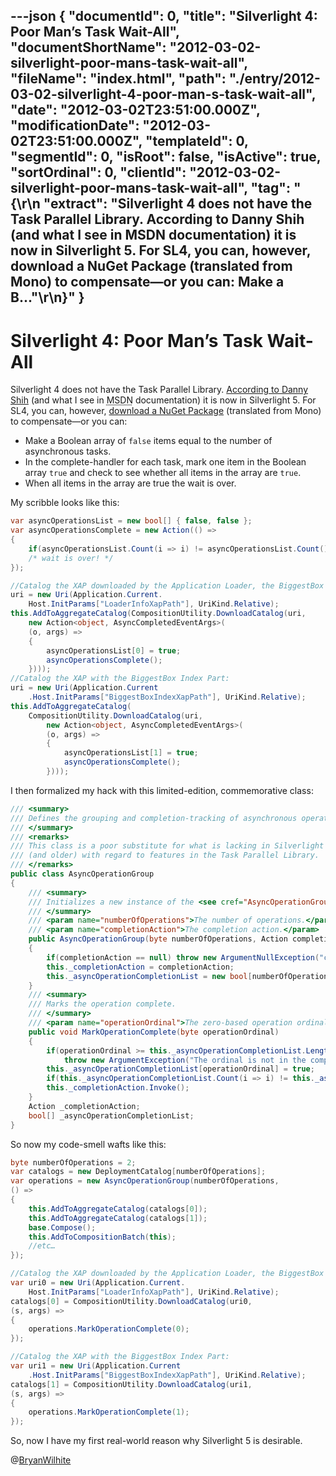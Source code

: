 ---json
{
  "documentId": 0,
  "title": "Silverlight 4: Poor Man’s Task Wait-All",
  "documentShortName": "2012-03-02-silverlight-poor-mans-task-wait-all",
  "fileName": "index.html",
  "path": "./entry/2012-03-02-silverlight-4-poor-man-s-task-wait-all",
  "date": "2012-03-02T23:51:00.000Z",
  "modificationDate": "2012-03-02T23:51:00.000Z",
  "templateId": 0,
  "segmentId": 0,
  "isRoot": false,
  "isActive": true,
  "sortOrdinal": 0,
  "clientId": "2012-03-02-silverlight-poor-mans-task-wait-all",
  "tag": "{\r\n  \"extract\": \"Silverlight 4 does not have the Task Parallel Library. According to Danny Shih (and what I see in MSDN documentation) it is now in Silverlight 5. For SL4, you can, however, download a NuGet Package (translated from Mono) to compensate—or you can: Make a B...\"\r\n}"
}
---

# Silverlight 4: Poor Man’s Task Wait-All

Silverlight 4 does not have the Task Parallel Library. [According to Danny Shih](http://blogs.msdn.com/b/pfxteam/archive/2011/09/01/10204554.aspx) (and what I see in <acronym title="Microsoft Developer Network">MSDN</acronym> documentation) it is now in Silverlight 5. For SL4, you can, however, [download a NuGet Package](http://nuget.org/packages/System.Threading.Tasks) (translated from Mono) to compensate—or you can:

* Make a Boolean array of `false` items equal to the number of asynchronous tasks.
* In the complete-handler for each task, mark one item in the Boolean array `true` and check to see whether all items in the array are `true`.
* When all items in the array are true the wait is over.

My scribble looks like this:

```c#
var asyncOperationsList = new bool[] { false, false };
var asyncOperationsComplete = new Action(() =>
{
    if(asyncOperationsList.Count(i => i) != asyncOperationsList.Count()) return;
    /* wait is over! */
});

//Catalog the XAP downloaded by the Application Loader, the BiggestBox Index:
uri = new Uri(Application.Current.
    Host.InitParams["LoaderInfoXapPath"], UriKind.Relative);
this.AddToAggregateCatalog(CompositionUtility.DownloadCatalog(uri,
    new Action<object, AsyncCompletedEventArgs>(
    (o, args) =>
    {
        asyncOperationsList[0] = true;
        asyncOperationsComplete();
    })));
//Catalog the XAP with the BiggestBox Index Part:
uri = new Uri(Application.Current
    .Host.InitParams["BiggestBoxIndexXapPath"], UriKind.Relative);
this.AddToAggregateCatalog(
    CompositionUtility.DownloadCatalog(uri,
        new Action<object, AsyncCompletedEventArgs>(
        (o, args) =>
        {
            asyncOperationsList[1] = true;
            asyncOperationsComplete();
        })));
```

I then formalized my hack with this limited-edition, commemorative class:

```c#
/// <summary>
/// Defines the grouping and completion-tracking of asynchronous operations.
/// </summary>
/// <remarks>
/// This class is a poor substitute for what is lacking in Silverlight 4
/// (and older) with regard to features in the Task Parallel Library.
/// </remarks>
public class AsyncOperationGroup
{
    /// <summary>
    /// Initializes a new instance of the <see cref="AsyncOperationGroup"/> class.
    /// </summary>
    /// <param name="numberOfOperations">The number of operations.</param>
    /// <param name="completionAction">The completion action.</param>
    public AsyncOperationGroup(byte numberOfOperations, Action completionAction)
    {
        if(completionAction == null) throw new ArgumentNullException("completionAction", "The completion action is null.");
        this._completionAction = completionAction;
        this._asyncOperationCompletionList = new bool[numberOfOperations];
    }
    /// <summary>
    /// Marks the operation complete.
    /// </summary>
    /// <param name="operationOrdinal">The zero-based operation ordinal.</param>
    public void MarkOperationComplete(byte operationOrdinal)
    {
        if(operationOrdinal >= this._asyncOperationCompletionList.Length)
            throw new ArgumentException("The ordinal is not in the completion list.", "operationOrdinal");
        this._asyncOperationCompletionList[operationOrdinal] = true;
        if(this._asyncOperationCompletionList.Count(i => i) != this._asyncOperationCompletionList.Count()) return;
        this._completionAction.Invoke();
    }
    Action _completionAction;
    bool[] _asyncOperationCompletionList;
}
```

So now my code-smell wafts like this:

```c#
byte numberOfOperations = 2;
var catalogs = new DeploymentCatalog[numberOfOperations];
var operations = new AsyncOperationGroup(numberOfOperations,
() =>
{
    this.AddToAggregateCatalog(catalogs[0]);
    this.AddToAggregateCatalog(catalogs[1]);
    base.Compose();
    this.AddToCompositionBatch(this);
    //etc…
});

//Catalog the XAP downloaded by the Application Loader, the BiggestBox Index:
var uri0 = new Uri(Application.Current.
    Host.InitParams["LoaderInfoXapPath"], UriKind.Relative);
catalogs[0] = CompositionUtility.DownloadCatalog(uri0,
(s, args) =>
{
    operations.MarkOperationComplete(0);
});

//Catalog the XAP with the BiggestBox Index Part:
var uri1 = new Uri(Application.Current
    .Host.InitParams["BiggestBoxIndexXapPath"], UriKind.Relative);
catalogs[1] = CompositionUtility.DownloadCatalog(uri1,
(s, args) =>
{
    operations.MarkOperationComplete(1);
});
```

So, now I have my first real-world reason why Silverlight 5 is desirable.

@[BryanWilhite](https://twitter.com/BryanWilhite)
